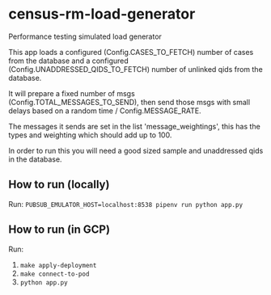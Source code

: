 # census-rm-load-generator
Performance testing simulated load generator

This app loads a configured (Config.CASES_TO_FETCH) number of cases from the database and a configured 
(Config.UNADDRESSED_QIDS_TO_FETCH) number of unlinked qids from the database.

It will prepare a fixed number of msgs (Config.TOTAL_MESSAGES_TO_SEND), then send those msgs with small delays based on
a random time / Config.MESSAGE_RATE.

The messages it sends are set in the list 'message_weightings', this has the types and weighting which should add up to 100.

In order to run this you will need a good sized sample and unaddressed qids in the database.

## How to run (locally)
Run: `PUBSUB_EMULATOR_HOST=localhost:8538 pipenv run python app.py`

## How to run (in GCP)
Run:

1. `make apply-deployment`
2. `make connect-to-pod`
3. `python app.py`
